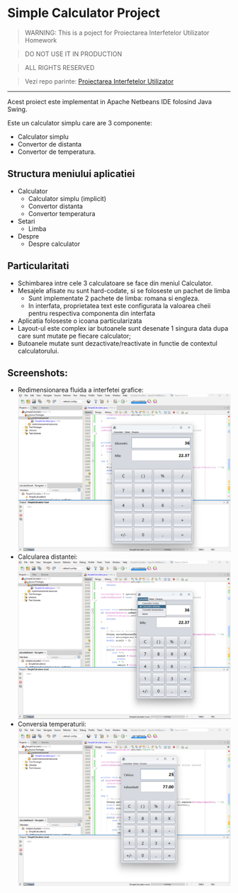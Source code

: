 # Simple Calculator Project

> WARNING: This is a poject for Proiectarea Interfetelor Utilizator Homework

> DO NOT USE IT IN PRODUCTION

> ALL RIGHTS RESERVED

> Vezi repo parinte: [Proiectarea Interfetelor Utilizator](https://github.com/lightvision/Proiectarea_Interfetelor_Utilizator)

---

Acest proiect este implementat in Apache Netbeans IDE folosind Java Swing.

Este un calculator simplu care are 3 componente:
- Calculator simplu
- Convertor de distanta
- Convertor de temperatura.

## Structura meniului aplicatiei
- Calculator
    - Calculator simplu (implicit)
    - Convertor distanta
    - Convertor temperatura
- Setari
    - Limba
- Despre
    - Despre calculator

## Particularitati
- Schimbarea intre cele 3 calculatoare se face din meniul Calculator.
- Mesajele afisate nu sunt hard-codate, si se foloseste un pachet de limba
    - Sunt implementate 2 pachete de limba: romana si engleza.
    - In interfata, proprietatea text este configurata la valoarea cheii pentru respectiva componenta din interfata
- Aplicatia foloseste o icoana particularizata
- Layout-ul este complex iar butoanele sunt desenate 1 singura data dupa care sunt mutate pe fiecare calculator;
- Butoanele mutate sunt dezactivate/reactivate in functie de contextul calculatorului.

## Screenshots:
- Redimensionarea fluida a interfetei grafice: ![Redimensionarea fluida a interfetei grafice](ApplicationResizing.png)
- Calcularea distantei: ![Calcularea distantei](DistanceCalculator.png)
- Conversia temperaturii: ![Conversia temperaturii](TemperatureConvertor.png)
